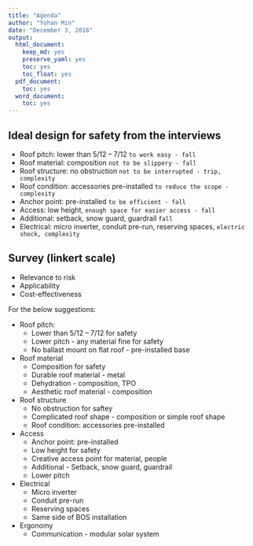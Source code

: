 ```yaml
---
title: "Agenda"
author: "Yohan Min"
date: "December 3, 2018"
output:
  html_document:
    keep_md: yes
    preserve_yaml: yes
    toc: yes
    toc_float: yes
  pdf_document:
    toc: yes
  word_document:
    toc: yes
---
```


## Ideal design for safety from the interviews
* Roof pitch: lower than 5/12 – 7/12 `to work easy - fall`
* Roof material: composition `not to be slippery - fall`
* Roof structure: no obstruction `not to be interrupted - trip, complexity`
* Roof condition: accessories pre-installed `to reduce the scope - complexity`
* Anchor point: pre-installed `to be efficient - fall`
* Access: low height, `enough space for easier access - fall`
* Additional: setback, snow guard, guardrail `fall`
* Electrical: micro inverter, conduit pre-run, reserving spaces, `electric shock, complexity`

## Survey (linkert scale)
* Relevance to risk
* Applicability
* Cost-effectiveness

For the below suggestions:
* Roof pitch:
  * Lower than 5/12 – 7/12 for safety
  * Lower pitch - any material fine for safety
  * No ballast mount on flat roof - pre-installed base
* Roof material
  * Composition for safety
  * Durable roof material  - metal
  * Dehydration - composition, TPO
  * Aesthetic roof material - composition
* Roof structure
  * No obstruction for saftey
  * Complicated roof shape - composition or simple roof shape
  * Roof condition: accessories pre-installed
* Access
  * Anchor point: pre-installed
  * Low height for safety
  * Creative access point for material, people
  * Additional - Setback, snow guard, guardrail
  * Lower pitch
* Electrical
  * Micro inverter
  * Conduit pre-run
  * Reserving spaces
  * Same side of BOS installation
* Ergonomy
  * Communication - modular solar system
